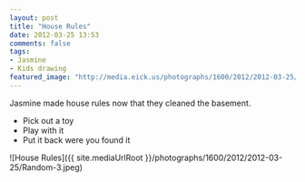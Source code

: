 ```yaml
---
layout: post
title: "House Rules"
date: 2012-03-25 13:53
comments: false
tags: 
- Jasmine
- Kids drawing
featured_image: "http://media.eick.us/photographs/1600/2012/2012-03-25/Random-3.jpeg"
---
```

Jasmine made house rules now that they cleaned the basement.

* Pick out a toy
* Play with it
* Put it back were you found it




![House Rules]({{ site.mediaUrlRoot }}/photographs/1600/2012/2012-03-25/Random-3.jpeg)

